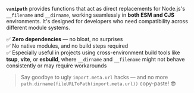 **`vanipath`** provides functions that act as direct replacements for Node.js's `__filename` and `__dirname`, working seamlessly in **both ESM and CJS** environments. It's designed for developers who need compatibility across different module systems.

✅ **Zero dependencies** — no bloat, no surprises  
✅ No native modules, and no build steps required  
✅ Especially useful in projects using cross-environment build tools like **tsup**, **vite**, or **esbuild**, where `__dirname` and `__filename` might not behave consistently or may require workarounds

> Say goodbye to ugly `import.meta.url` hacks — and no more `path.dirname(fileURLToPath(import.meta.url))` copy-paste! 😎